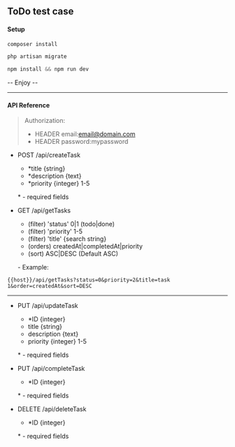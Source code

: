 ## ToDo test case

#### Setup

```php
composer install
```

```php
php artisan migrate
```

```php
npm install && npm run dev
```

-- Enjoy --

---
#### API Reference

> Authorization:
> + HEADER email:email@domain.com
> + HEADER password:mypassword


+ POST /api/createTask
    + *title        {string}
    + *description  {text}
    + *priority     {integer} 1-5

     \* - required fields 


+ GET /api/getTasks
    + (filter)  'status'    0|1 (todo|done)
    + (filter)  'priority'  1-5
    + (filter)  'title'     {search string}
    + (orders)  createdAt|completedAt|priority
    + (sort)    ASC|DESC    (Default ASC)

    \- Example:
```
{{host}}/api/getTasks?status=0&priority=2&title=task 1&order=createdAt&sort=DESC
```    
___

+ PUT /api/updateTask
    + *ID   {integer}
    + title        {string}
    + description  {text}
    + priority     {integer} 1-5
      
    \* - required fields
    
+ PUT /api/completeTask
    + *ID   {integer}
      
    \* - required fields
    
+ DELETE /api/deleteTask
    + *ID   {integer}
      
    \* - required fields
